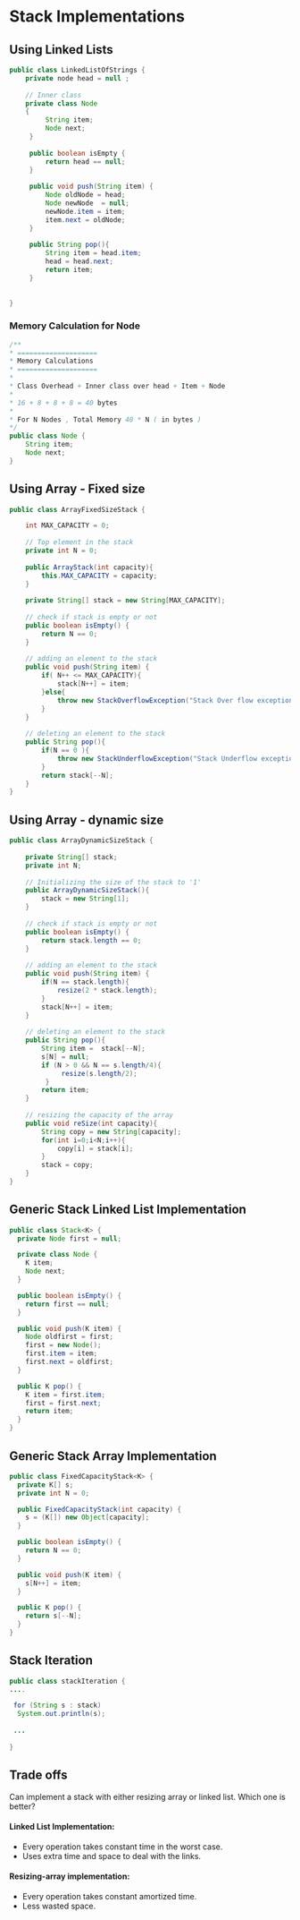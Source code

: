 # Stack Implementations

## Using Linked Lists

```java
public class LinkedListOfStrings {
    private node head = null ;
    
    // Inner class
    private class Node
    {
         String item;
         Node next;
     }
     
     public boolean isEmpty {
         return head == null;
     }
     
     public void push(String item) {
         Node oldNode = head;
         Node newNode  = null;
         newNode.item = item;
         item.next = oldNode;
     }
     
     public String pop(){
         String item = head.item;
         head = head.next;
         return item;
     }
     
     
}
```

### Memory Calculation for Node

```java
/** 
* ====================
* Memory Calculations
* ====================
*
* Class Overhead + Inner class over head + Item + Node  
* 
* 16 + 8 + 8 + 8 = 40 bytes
* 
* For N Nodes , Total Memory 40 * N ( in bytes )
*/
public class Node {
    String item;
    Node next;
}
```

## Using Array - Fixed size

```java
public class ArrayFixedSizeStack {

    int MAX_CAPACITY = 0;
    
    // Top element in the stack
    private int N = 0;
    
    public ArrayStack(int capacity){
        this.MAX_CAPACITY = capacity;
    }
    
    private String[] stack = new String[MAX_CAPACITY];
    
    // check if stack is empty or not
    public boolean isEmpty() {
        return N == 0;
    }
    
    // adding an element to the stack
    public void push(String item) {
        if( N++ <= MAX_CAPACITY){ 
            stack[N++] = item;
        }else{
            throw new StackOverflowException("Stack Over flow exception");
        }
    }
    
    // deleting an element to the stack
    public String pop(){
        if(N == 0 ){
            throw new StackUnderflowException("Stack Underflow exception occured");
        }       
        return stack[--N];
    }
}
```

## Using Array - dynamic size

```java
public class ArrayDynamicSizeStack {
    
    private String[] stack;
    private int N;
    
    // Initializing the size of the stack to '1'
    public ArrayDynamicSizeStack(){
        stack = new String[1];
    }    
    
    // check if stack is empty or not
    public boolean isEmpty() {
        return stack.length == 0;
    }
    
    // adding an element to the stack
    public void push(String item) {
        if(N == stack.length){
            resize(2 * stack.length);
        }
        stack[N++] = item;
    }
    
    // deleting an element to the stack
    public String pop(){
        String item =  stack[--N];
        s[N] = null;
        if (N > 0 && N == s.length/4){
             resize(s.length/2);
         }
        return item;
    }
    
    // resizing the capacity of the array
    public void reSize(int capacity){
        String copy = new String[capacity];
        for(int i=0;i<N;i++){
            copy[i] = stack[i];
        }
        stack = copy;
    }
}
```

## Generic Stack Linked List Implementation

```java
public class Stack<K> {
  private Node first = null;

  private class Node {
    K item;
    Node next;
  }

  public boolean isEmpty() {
    return first == null;
  }

  public void push(K item) {
    Node oldfirst = first;
    first = new Node();
    first.item = item;
    first.next = oldfirst;
  }

  public K pop() {
    K item = first.item;
    first = first.next;
    return item;
  }
}
```

## Generic Stack Array Implementation

```java
public class FixedCapacityStack<K> {
  private K[] s;
  private int N = 0;

  public FixedCapacityStack(int capacity) {
    s = (K[]) new Object[capacity];
  }

  public boolean isEmpty() {
    return N == 0;
  }

  public void push(K item) {
    s[N++] = item;
  }

  public K pop() {
    return s[--N];
  }
}
```

## Stack Iteration

```java
public class stackIteration {
....

 for (String s : stack)
  System.out.println(s);
 
 ...
 
}
```

## Trade offs

Can implement a stack with either resizing array or linked list. Which one is better?

#### Linked List Implementation:

* Every operation takes constant time in the worst case.
* Uses extra time and space to deal with the links.

#### Resizing-array implementation:

* Every operation takes constant amortized time.
* Less wasted space.

